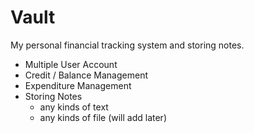 # Vault

My personal financial tracking system and storing notes.

- Multiple User Account
- Credit / Balance Management
- Expenditure Management
- Storing Notes
    - any kinds of text
    - any kinds of file (will add later)

